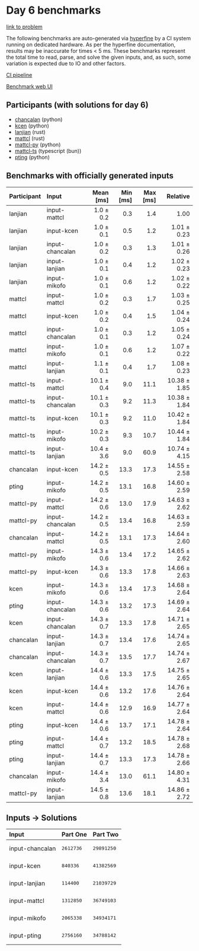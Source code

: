 # Day 6 benchmarks

[link to problem](https://adventofcode.com/2023/day/6)

The following benchmarks are auto-generated via
[hyperfine](https://github.com/sharkdp/hyperfine) by a CI system running on
dedicated hardware. As per the hyperfine documentation, results may be
inaccurate for times < 5 ms. These benchmarks represent the total time to read,
parse, and solve the given inputs, and, as such, some variation is expected due
to IO and other factors.

[CI pipeline](http://ci.papercode.net:8080/teams/main/pipelines/aoc2023)

[Benchmark web UI](https://aoc.ancalagon.black)


## Participants (with solutions for day 6)

- [chancalan](https://github.com/chancalan/aoc2023) (python)
- [kcen](https://github.com/kcen/aoc2023) (python)
- [lanjian](https://github.com/lanjian/aoc-2023) (rust)
- [mattcl](https://github.com/mattcl/aoc2023) (rust)
- [mattcl-py](https://github.com/mattcl/aoc2023-py) (python)
- [mattcl-ts](https://github.com/mattcl/aoc2023-js) (typescript (bun))
- [pting](https://github.com/pting/aoc2023) (python)


## Benchmarks with officially generated inputs

| Participant | Input | Mean [ms] | Min [ms] | Max [ms] | Relative |
|:---|:---|---:|---:|---:|---:|
| lanjian | input-mattcl | 1.0 ± 0.2 | 0.3 | 1.4 | 1.00 |
| lanjian | input-kcen | 1.0 ± 0.1 | 0.5 | 1.2 | 1.01 ± 0.23 |
| lanjian | input-chancalan | 1.0 ± 0.2 | 0.3 | 1.3 | 1.01 ± 0.26 |
| lanjian | input-lanjian | 1.0 ± 0.1 | 0.4 | 1.2 | 1.02 ± 0.23 |
| lanjian | input-mikofo | 1.0 ± 0.1 | 0.6 | 1.2 | 1.02 ± 0.22 |
| mattcl | input-mattcl | 1.0 ± 0.2 | 0.3 | 1.7 | 1.03 ± 0.25 |
| mattcl | input-kcen | 1.0 ± 0.2 | 0.4 | 1.5 | 1.04 ± 0.24 |
| mattcl | input-chancalan | 1.0 ± 0.1 | 0.3 | 1.2 | 1.05 ± 0.24 |
| mattcl | input-mikofo | 1.0 ± 0.1 | 0.6 | 1.2 | 1.07 ± 0.22 |
| mattcl | input-lanjian | 1.1 ± 0.1 | 0.4 | 1.7 | 1.08 ± 0.23 |
| mattcl-ts | input-mattcl | 10.1 ± 0.4 | 9.0 | 11.1 | 10.38 ± 1.85 |
| mattcl-ts | input-chancalan | 10.1 ± 0.3 | 9.2 | 11.3 | 10.38 ± 1.84 |
| mattcl-ts | input-kcen | 10.1 ± 0.3 | 9.2 | 11.0 | 10.42 ± 1.84 |
| mattcl-ts | input-mikofo | 10.2 ± 0.3 | 9.3 | 10.7 | 10.44 ± 1.84 |
| mattcl-ts | input-lanjian | 10.4 ± 3.6 | 9.0 | 60.9 | 10.74 ± 4.15 |
| chancalan | input-kcen | 14.2 ± 0.5 | 13.3 | 17.3 | 14.55 ± 2.58 |
| pting | input-mikofo | 14.2 ± 0.5 | 13.1 | 16.8 | 14.60 ± 2.59 |
| mattcl-py | input-mattcl | 14.2 ± 0.6 | 13.0 | 17.9 | 14.63 ± 2.62 |
| mattcl-py | input-chancalan | 14.2 ± 0.5 | 13.4 | 16.8 | 14.63 ± 2.59 |
| chancalan | input-mattcl | 14.2 ± 0.5 | 13.1 | 17.3 | 14.64 ± 2.60 |
| mattcl-py | input-mikofo | 14.3 ± 0.6 | 13.4 | 17.2 | 14.65 ± 2.62 |
| mattcl-py | input-kcen | 14.3 ± 0.6 | 13.3 | 17.8 | 14.66 ± 2.63 |
| kcen | input-mikofo | 14.3 ± 0.6 | 13.4 | 17.3 | 14.68 ± 2.64 |
| pting | input-chancalan | 14.3 ± 0.6 | 13.2 | 17.3 | 14.69 ± 2.64 |
| kcen | input-chancalan | 14.3 ± 0.7 | 13.3 | 17.8 | 14.71 ± 2.65 |
| chancalan | input-lanjian | 14.3 ± 0.7 | 13.4 | 17.6 | 14.74 ± 2.65 |
| chancalan | input-chancalan | 14.3 ± 0.7 | 13.5 | 17.7 | 14.74 ± 2.67 |
| kcen | input-lanjian | 14.4 ± 0.6 | 13.3 | 17.5 | 14.75 ± 2.65 |
| kcen | input-kcen | 14.4 ± 0.6 | 13.2 | 17.6 | 14.76 ± 2.64 |
| kcen | input-mattcl | 14.4 ± 0.6 | 12.9 | 16.9 | 14.77 ± 2.64 |
| pting | input-kcen | 14.4 ± 0.6 | 13.7 | 17.1 | 14.78 ± 2.64 |
| pting | input-mattcl | 14.4 ± 0.7 | 13.2 | 18.5 | 14.78 ± 2.68 |
| pting | input-lanjian | 14.4 ± 0.7 | 13.3 | 17.3 | 14.78 ± 2.66 |
| chancalan | input-mikofo | 14.4 ± 3.4 | 13.0 | 61.1 | 14.80 ± 4.31 |
| mattcl-py | input-lanjian | 14.5 ± 0.8 | 13.6 | 18.1 | 14.86 ± 2.72 |


## Inputs -> Solutions

| Input | Part One | Part Two |
|:---|:---|:---|
|input-chancalan|<pre>2612736</pre>|<pre>29891250</pre>|
|input-kcen|<pre>840336</pre>|<pre>41382569</pre>|
|input-lanjian|<pre>114400</pre>|<pre>21039729</pre>|
|input-mattcl|<pre>1312850</pre>|<pre>36749103</pre>|
|input-mikofo|<pre>2065338</pre>|<pre>34934171</pre>|
|input-pting|<pre>2756160</pre>|<pre>34788142</pre>|